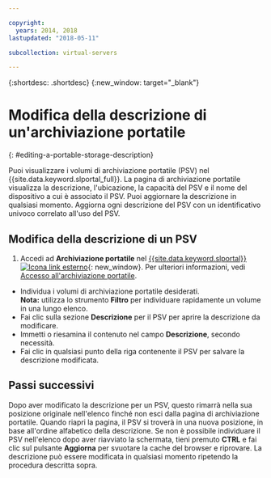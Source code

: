 ```yaml
---

copyright:
  years: 2014, 2018
lastupdated: "2018-05-11"

subcollection: virtual-servers

---
```


{:shortdesc: .shortdesc}
{:new_window: target="_blank"}

# Modifica della descrizione di un'archiviazione portatile
{: #editing-a-portable-storage-description}

Puoi visualizzare i volumi di archiviazione portatile (PSV) nel {{site.data.keyword.slportal_full}}. La pagina di archiviazione portatile visualizza la descrizione, l'ubicazione, la capacità del PSV e il nome del dispositivo a cui è associato il PSV. Puoi aggiornare la descrizione in qualsiasi momento. Aggiorna ogni descrizione del PSV con un identificativo univoco correlato all'uso del PSV.

## Modifica della descrizione di un PSV

1. Accedi ad **Archiviazione portatile** nel [{{site.data.keyword.slportal}} ![Icona link esterno](../../icons/launch-glyph.svg "Icona link esterno")](https://control.softlayer.com/){: new_window}. Per ulteriori informazioni, vedi [Accesso all'archiviazione portatile](/docs/vsi/storage?topic=virtual-servers-accessing-portable-storage).
* Individua i volumi di archiviazione portatile desiderati.<br/>**Nota:** utilizza lo strumento **Filtro** per individuare rapidamente un volume in una lungo elenco.
* Fai clic sulla sezione **Descrizione** per il PSV per aprire la descrizione da modificare.
* Immetti o riesamina il contenuto nel campo **Descrizione**, secondo necessità.
* Fai clic in qualsiasi punto della riga contenente il PSV per salvare la descrizione modificata.

## Passi successivi

Dopo aver modificato la descrizione per un PSV, questo rimarrà nella sua posizione originale nell'elenco finché non esci dalla pagina di archiviazione portatile. Quando riapri la pagina, il PSV si troverà in una nuova posizione, in base all'ordine alfabetico della descrizione. Se non è possibile individuare il PSV nell'elenco dopo aver riavviato la schermata, tieni premuto **CTRL** e fai clic sul pulsante **Aggiorna** per svuotare la cache del browser e riprovare. La descrizione può essere modificata in qualsiasi momento ripetendo la procedura descritta sopra.
